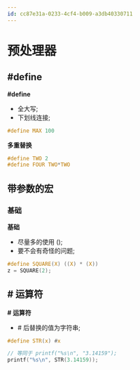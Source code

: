 ```yaml
---
id: cc87e31a-0233-4cf4-b009-a3db40330711
---
```

# 预处理器

## #define

**#define**

- 全大写;
- 下划线连接;

```c
#define MAX 100
```

**多重替换**

```c
#define TWO 2
#define FOUR TWO*TWO
```

## 带参数的宏

### 基础

**基础**

- 尽量多的使用 ();
- 要不会有奇怪的问题;

```c
#define SQUARE(X) ((X) * (X))
z = SQUARE(2);
```

## # 运算符

**# 运算符**

- \# 后替换的值为字符串;

```c
#define STR(x) #x

// 等同于 printf("%s\n", "3.14159");
printf("%s\n", STR(3.14159));
```
